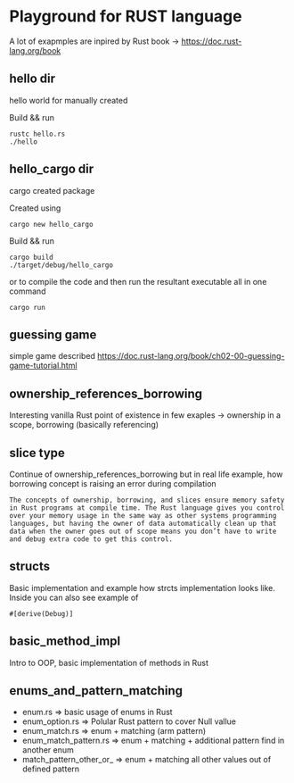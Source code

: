 # Playground for RUST language
A lot of exapmples are inpired by Rust book -> https://doc.rust-lang.org/book

## hello dir
hello world for manually created

Build && run
```
rustc hello.rs
./hello
```

## hello_cargo dir
cargo created package


Created using
```
cargo new hello_cargo
```

Build && run
```
cargo build
./target/debug/hello_cargo
```
or to compile the code and then run the resultant executable all in one command
```
cargo run
```

## guessing game
simple game described https://doc.rust-lang.org/book/ch02-00-guessing-game-tutorial.html

## ownership_references_borrowing
Interesting vanilla Rust point of existence in few exaples -> ownership in a scope, borrowing (basically referencing)

## slice type
Continue of ownership_references_borrowing but in real life example, how borrowing concept is raising an error during compilation

```
The concepts of ownership, borrowing, and slices ensure memory safety in Rust programs at compile time. The Rust language gives you control over your memory usage in the same way as other systems programming languages, but having the owner of data automatically clean up that data when the owner goes out of scope means you don’t have to write and debug extra code to get this control.
```

## structs
Basic implementation and example how strcts implementation looks like.
Inside you can also see example of
```
#[derive(Debug)]
```

## basic_method_impl
Intro to OOP, basic implementation of methods in Rust

## enums_and_pattern_matching
- enum.rs => basic usage of enums in Rust
- enum_option.rs => Polular Rust pattern to cover Null vallue
- enum_match.rs => enum + matching (arm pattern)
- enum_match_pattern.rs => enum + matching + additional pattern find in another enum
- match_pattern_other_or_ => enum + matching all other values out of defined pattern
